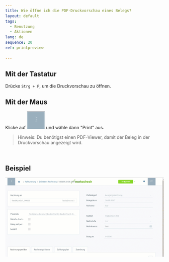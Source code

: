 ```yaml
---
title: Wie öffne ich die PDF-Druckvorschau eines Belegs?
layout: default
tags:
  - Benutzung
  - Aktionen
lang: de
sequence: 20
ref: printpreview

---
```


## Mit der Tastatur
Drücke `Strg + P`, um die Druckvorschau zu öffnen.

## Mit der Maus
Klicke auf ![](assets/Neuen_Datensatz_Webui-4273e.png) und wähle dann "Print" aus.

 > Hinweis: Du benötigst einen PDF-Viewer, damit der Beleg in der Druckvorschau angezeigt wird.
<br>

## Beispiel

 ![](assets/druckvorschau.gif)
